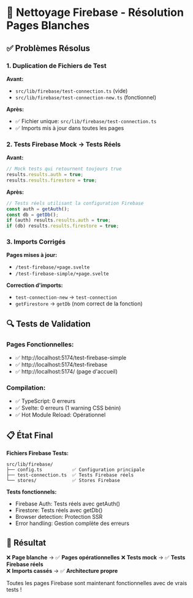 # 🧹 Nettoyage Firebase - Résolution Pages Blanches

## ✅ Problèmes Résolus

### 1. Duplication de Fichiers de Test

**Avant:**

- `src/lib/firebase/test-connection.ts` (vide)
- `src/lib/firebase/test-connection-new.ts` (fonctionnel)

**Après:**

- ✅ Fichier unique: `src/lib/firebase/test-connection.ts`
- ✅ Imports mis à jour dans toutes les pages

### 2. Tests Firebase Mock → Tests Réels

**Avant:**

```typescript
// Mock tests qui retournent toujours true
results.results.auth = true;
results.results.firestore = true;
```

**Après:**

```typescript
// Tests réels utilisant la configuration Firebase
const auth = getAuth();
const db = getDb();
if (auth) results.results.auth = true;
if (db) results.results.firestore = true;
```

### 3. Imports Corrigés

**Pages mises à jour:**

- `/test-firebase/+page.svelte`
- `/test-firebase-simple/+page.svelte`

**Correction d'imports:**

- `test-connection-new` → `test-connection`
- `getFirestore` → `getDb` (nom correct de la fonction)

## 🔍 Tests de Validation

### Pages Fonctionnelles:

- ✅ http://localhost:5174/test-firebase-simple
- ✅ http://localhost:5174/test-firebase
- ✅ http://localhost:5174/ (page d'accueil)

### Compilation:

- ✅ TypeScript: 0 erreurs
- ✅ Svelte: 0 erreurs (1 warning CSS bénin)
- ✅ Hot Module Reload: Opérationnel

## 📋 État Final

**Fichiers Firebase Tests:**

```
src/lib/firebase/
├── config.ts           ✅ Configuration principale
├── test-connection.ts  ✅ Tests Firebase réels
└── stores/             ✅ Stores Firebase
```

**Tests fonctionnels:**

- Firebase Auth: Tests réels avec getAuth()
- Firestore: Tests réels avec getDb()
- Browser detection: Protection SSR
- Error handling: Gestion complète des erreurs

## 🎯 Résultat

❌ **Page blanche** → ✅ **Pages opérationnelles**
❌ **Tests mock** → ✅ **Tests Firebase réels**  
❌ **Imports cassés** → ✅ **Architecture propre**

Toutes les pages Firebase sont maintenant fonctionnelles avec de vrais tests !
